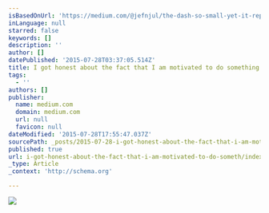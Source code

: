 ```yaml
---
isBasedOnUrl: 'https://medium.com/@jefnjul/the-dash-so-small-yet-it-represents-your-life-d0517ce7c593'
inLanguage: null
starred: false
keywords: []
description: ''
author: []
datePublished: '2015-07-28T03:37:05.514Z'
title: I got honest about the fact that I am motivated to do something only when the cost of not doing it outweighs the pain of doing it.
tags:
  - ''
authors: []
publisher:
  name: medium.com
  domain: medium.com
  url: null
  favicon: null
dateModified: '2015-07-28T17:55:47.037Z'
sourcePath: _posts/2015-07-28-i-got-honest-about-the-fact-that-i-am-motivated-to-do-someth.md
published: true
url: i-got-honest-about-the-fact-that-i-am-motivated-to-do-someth/index.html
_type: Article
_context: 'http://schema.org'

---
```

![](https://d262ilb51hltx0.cloudfront.net/max/1200/1*cC2U6PUkKQrBhPA55_t2Kw.jpeg)
